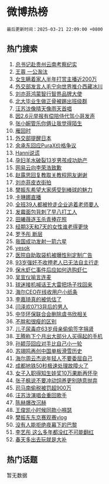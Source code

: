 # 微博热榜

`最后更新时间：2025-03-21 22:09:00 +0800`

## 热门搜索

1. [总书记赴贵州云南考察纪实](https://m.weibo.cn/search?containerid=100103type%3D1%26t%3D10%26q%3D%23%E6%80%BB%E4%B9%A6%E8%AE%B0%E8%B5%B4%E8%B4%B5%E5%B7%9E%E4%BA%91%E5%8D%97%E8%80%83%E5%AF%9F%E7%BA%AA%E5%AE%9E%23&stream_entry_id=51&isnewpage=1&extparam=seat%3D1%26cate%3D10103%26stream_entry_id%3D51%26filter_type%3Drealtimehot%26pos%3D0%26c_type%3D51%26q%3D%2523%25E6%2580%25BB%25E4%25B9%25A6%25E8%25AE%25B0%25E8%25B5%25B4%25E8%25B4%25B5%25E5%25B7%259E%25E4%25BA%2591%25E5%258D%2597%25E8%2580%2583%25E5%25AF%259F%25E7%25BA%25AA%25E5%25AE%259E%2523%26dgr%3D0%26display_time%3D1742566139%26pre_seqid%3D1742566138998025418294)
1. [王蓉 一公淘汰](https://m.weibo.cn/search?containerid=100103type%3D1%26t%3D10%26q%3D%E7%8E%8B%E8%93%89+%E4%B8%80%E5%85%AC%E6%B7%98%E6%B1%B0&stream_entry_id=31&isnewpage=1&extparam=seat%3D1%26cate%3D5001%26lcate%3D5001%26pos%3D0%26q%3D%25E7%258E%258B%25E8%2593%2589%2520%25E4%25B8%2580%25E5%2585%25AC%25E6%25B7%2598%25E6%25B1%25B0%26dgr%3D0%26band_rank%3D1%26filter_type%3Drealtimehot%26flag%3D0%26c_type%3D31%26stream_entry_id%3D31%26realpos%3D1%26display_time%3D1742566139%26pre_seqid%3D1742566138998025418294)
1. [女生瞒着家人半年打赏主播近200万](https://m.weibo.cn/search?containerid=100103type%3D1%26t%3D10%26q%3D%23%E5%A5%B3%E7%94%9F%E7%9E%92%E7%9D%80%E5%AE%B6%E4%BA%BA%E5%8D%8A%E5%B9%B4%E6%89%93%E8%B5%8F%E4%B8%BB%E6%92%AD%E8%BF%91200%E4%B8%87%23&stream_entry_id=31&isnewpage=1&extparam=seat%3D1%26cate%3D5001%26lcate%3D5001%26pos%3D1%26q%3D%2523%25E5%25A5%25B3%25E7%2594%259F%25E7%259E%2592%25E7%259D%2580%25E5%25AE%25B6%25E4%25BA%25BA%25E5%258D%258A%25E5%25B9%25B4%25E6%2589%2593%25E8%25B5%258F%25E4%25B8%25BB%25E6%2592%25AD%25E8%25BF%2591200%25E4%25B8%2587%2523%26dgr%3D0%26band_rank%3D2%26filter_type%3Drealtimehot%26flag%3D1%26c_type%3D31%26stream_entry_id%3D31%26realpos%3D2%26display_time%3D1742566139%26pre_seqid%3D1742566138998025418294)
1. [外交部发言人毛宁向世界推介西藏冰川](https://m.weibo.cn/search?containerid=100103type%3D1%26t%3D10%26q%3D%23%E5%A4%96%E4%BA%A4%E9%83%A8%E5%8F%91%E8%A8%80%E4%BA%BA%E6%AF%9B%E5%AE%81%E5%90%91%E4%B8%96%E7%95%8C%E6%8E%A8%E4%BB%8B%E8%A5%BF%E8%97%8F%E5%86%B0%E5%B7%9D%23&stream_entry_id=31&isnewpage=1&extparam=seat%3D1%26cate%3D5001%26lcate%3D5001%26pos%3D2%26q%3D%2523%25E5%25A4%2596%25E4%25BA%25A4%25E9%2583%25A8%25E5%258F%2591%25E8%25A8%2580%25E4%25BA%25BA%25E6%25AF%259B%25E5%25AE%2581%25E5%2590%2591%25E4%25B8%2596%25E7%2595%258C%25E6%258E%25A8%25E4%25BB%258B%25E8%25A5%25BF%25E8%2597%258F%25E5%2586%25B0%25E5%25B7%259D%2523%26dgr%3D0%26band_rank%3D3%26filter_type%3Drealtimehot%26flag%3D0%26c_type%3D31%26stream_entry_id%3D31%26realpos%3D3%26display_time%3D1742566139%26pre_seqid%3D1742566138998025418294)
1. [刘亦菲鸿蒙智行智界品牌大使](https://m.weibo.cn/search?containerid=100103type%3D1%26t%3D10%26q%3D%23%E5%88%98%E4%BA%A6%E8%8F%B2%E9%B8%BF%E8%92%99%E6%99%BA%E8%A1%8C%E6%99%BA%E7%95%8C%E5%93%81%E7%89%8C%E5%A4%A7%E4%BD%BF%23&stream_entry_id=31&isnewpage=1&extparam=seat%3D1%26cate%3D5001%26lcate%3D5001%26pos%3D3%26topic_ad%3D1%26q%3D%2523%25E5%2588%2598%25E4%25BA%25A6%25E8%258F%25B2%25E9%25B8%25BF%25E8%2592%2599%25E6%2599%25BA%25E8%25A1%258C%25E6%2599%25BA%25E7%2595%258C%25E5%2593%2581%25E7%2589%258C%25E5%25A4%25A7%25E4%25BD%25BF%2523%26dgr%3D0%26adid%3D280033%26band_rank%3D4%26filter_type%3Drealtimehot%26c_type%3D31%26is_ad_pos%3D1%26stream_entry_id%3D31%26display_time%3D1742566139%26pre_seqid%3D1742566138998025418294)
1. [北大毕业生做正骨被踢出班级群](https://m.weibo.cn/search?containerid=100103type%3D1%26t%3D10%26q%3D%23%E5%8C%97%E5%A4%A7%E6%AF%95%E4%B8%9A%E7%94%9F%E5%81%9A%E6%AD%A3%E9%AA%A8%E8%A2%AB%E8%B8%A2%E5%87%BA%E7%8F%AD%E7%BA%A7%E7%BE%A4%23&stream_entry_id=31&isnewpage=1&extparam=seat%3D1%26cate%3D5001%26lcate%3D5001%26pos%3D4%26q%3D%2523%25E5%258C%2597%25E5%25A4%25A7%25E6%25AF%2595%25E4%25B8%259A%25E7%2594%259F%25E5%2581%259A%25E6%25AD%25A3%25E9%25AA%25A8%25E8%25A2%25AB%25E8%25B8%25A2%25E5%2587%25BA%25E7%258F%25AD%25E7%25BA%25A7%25E7%25BE%25A4%2523%26dgr%3D0%26band_rank%3D4%26filter_type%3Drealtimehot%26flag%3D1%26c_type%3D31%26stream_entry_id%3D31%26realpos%3D4%26display_time%3D1742566139%26pre_seqid%3D1742566138998025418294)
1. [汪苏泷像晴天像雨天首唱](https://m.weibo.cn/search?containerid=100103type%3D1%26t%3D10%26q%3D%23%E6%B1%AA%E8%8B%8F%E6%B3%B7%E5%83%8F%E6%99%B4%E5%A4%A9%E5%83%8F%E9%9B%A8%E5%A4%A9%E9%A6%96%E5%94%B1%23&stream_entry_id=31&isnewpage=1&extparam=seat%3D1%26cate%3D5001%26lcate%3D5001%26pos%3D5%26q%3D%2523%25E6%25B1%25AA%25E8%258B%258F%25E6%25B3%25B7%25E5%2583%258F%25E6%2599%25B4%25E5%25A4%25A9%25E5%2583%258F%25E9%259B%25A8%25E5%25A4%25A9%25E9%25A6%2596%25E5%2594%25B1%2523%26dgr%3D0%26band_rank%3D5%26filter_type%3Drealtimehot%26flag%3D1%26c_type%3D31%26stream_entry_id%3D31%26realpos%3D5%26display_time%3D1742566139%26pre_seqid%3D1742566138998025418294)
1. [因2.6元举报有偿陪侍代驾小哥发声](https://m.weibo.cn/search?containerid=100103type%3D1%26t%3D10%26q%3D%23%E5%9B%A02.6%E5%85%83%E4%B8%BE%E6%8A%A5%E6%9C%89%E5%81%BF%E9%99%AA%E4%BE%8D%E4%BB%A3%E9%A9%BE%E5%B0%8F%E5%93%A5%E5%8F%91%E5%A3%B0%23&stream_entry_id=31&isnewpage=1&extparam=seat%3D1%26cate%3D5001%26lcate%3D5001%26pos%3D6%26q%3D%2523%25E5%259B%25A02.6%25E5%2585%2583%25E4%25B8%25BE%25E6%258A%25A5%25E6%259C%2589%25E5%2581%25BF%25E9%2599%25AA%25E4%25BE%258D%25E4%25BB%25A3%25E9%25A9%25BE%25E5%25B0%258F%25E5%2593%25A5%25E5%258F%2591%25E5%25A3%25B0%2523%26dgr%3D0%26band_rank%3D6%26filter_type%3Drealtimehot%26flag%3D0%26c_type%3D31%26stream_entry_id%3D31%26realpos%3D6%26display_time%3D1742566139%26pre_seqid%3D1742566138998025418294)
1. [张小婉管乐你俩让我觉得陌生](https://m.weibo.cn/search?containerid=100103type%3D1%26t%3D10%26q%3D%E5%BC%A0%E5%B0%8F%E5%A9%89%E7%AE%A1%E4%B9%90%E4%BD%A0%E4%BF%A9%E8%AE%A9%E6%88%91%E8%A7%89%E5%BE%97%E9%99%8C%E7%94%9F&stream_entry_id=31&isnewpage=1&extparam=seat%3D1%26cate%3D5001%26lcate%3D5001%26pos%3D7%26q%3D%25E5%25BC%25A0%25E5%25B0%258F%25E5%25A9%2589%25E7%25AE%25A1%25E4%25B9%2590%25E4%25BD%25A0%25E4%25BF%25A9%25E8%25AE%25A9%25E6%2588%2591%25E8%25A7%2589%25E5%25BE%2597%25E9%2599%258C%25E7%2594%259F%26dgr%3D0%26band_rank%3D7%26filter_type%3Drealtimehot%26flag%3D0%26c_type%3D31%26stream_entry_id%3D31%26realpos%3D7%26display_time%3D1742566139%26pre_seqid%3D1742566138998025418294)
1. [雁回时](https://m.weibo.cn/search?containerid=100103type%3D1%26t%3D10%26q%3D%E9%9B%81%E5%9B%9E%E6%97%B6&stream_entry_id=31&isnewpage=1&extparam=seat%3D1%26cate%3D5001%26lcate%3D5001%26pos%3D8%26q%3D%25E9%259B%2581%25E5%259B%259E%25E6%2597%25B6%26dgr%3D0%26band_rank%3D8%26filter_type%3Drealtimehot%26flag%3D0%26c_type%3D31%26stream_entry_id%3D31%26realpos%3D8%26display_time%3D1742566139%26pre_seqid%3D1742566138998025418294)
1. [外交部提醒日本](https://m.weibo.cn/search?containerid=100103type%3D1%26t%3D10%26q%3D%23%E5%A4%96%E4%BA%A4%E9%83%A8%E6%8F%90%E9%86%92%E6%97%A5%E6%9C%AC%23&stream_entry_id=31&isnewpage=1&extparam=seat%3D1%26cate%3D5001%26lcate%3D5001%26pos%3D9%26q%3D%2523%25E5%25A4%2596%25E4%25BA%25A4%25E9%2583%25A8%25E6%258F%2590%25E9%2586%2592%25E6%2597%25A5%25E6%259C%25AC%2523%26dgr%3D0%26band_rank%3D9%26filter_type%3Drealtimehot%26flag%3D0%26c_type%3D31%26stream_entry_id%3D31%26realpos%3D9%26display_time%3D1742566139%26pre_seqid%3D1742566138998025418294)
1. [余承东回应PuraX价格争议](https://m.weibo.cn/search?containerid=100103type%3D1%26t%3D10%26q%3D%23%E4%BD%99%E6%89%BF%E4%B8%9C%E5%9B%9E%E5%BA%94PuraX%E4%BB%B7%E6%A0%BC%E4%BA%89%E8%AE%AE%23&stream_entry_id=31&isnewpage=1&extparam=seat%3D1%26cate%3D5001%26lcate%3D5001%26pos%3D10%26q%3D%2523%25E4%25BD%2599%25E6%2589%25BF%25E4%25B8%259C%25E5%259B%259E%25E5%25BA%2594PuraX%25E4%25BB%25B7%25E6%25A0%25BC%25E4%25BA%2589%25E8%25AE%25AE%2523%26dgr%3D0%26band_rank%3D10%26filter_type%3Drealtimehot%26flag%3D0%26c_type%3D31%26stream_entry_id%3D31%26realpos%3D10%26display_time%3D1742566139%26pre_seqid%3D1742566138998025418294)
1. [Hanni说谎](https://m.weibo.cn/search?containerid=100103type%3D1%26t%3D10%26q%3D%23Hanni%E8%AF%B4%E8%B0%8E%23&stream_entry_id=31&isnewpage=1&extparam=seat%3D1%26cate%3D5001%26lcate%3D5001%26pos%3D11%26q%3D%2523Hanni%25E8%25AF%25B4%25E8%25B0%258E%2523%26dgr%3D0%26band_rank%3D11%26filter_type%3Drealtimehot%26flag%3D0%26c_type%3D31%26stream_entry_id%3D31%26realpos%3D11%26display_time%3D1742566139%26pre_seqid%3D1742566138998025418294)
1. [孕妇羊水破裂13岁男孩成功助产](https://m.weibo.cn/search?containerid=100103type%3D1%26t%3D10%26q%3D%23%E5%AD%95%E5%A6%87%E7%BE%8A%E6%B0%B4%E7%A0%B4%E8%A3%8213%E5%B2%81%E7%94%B7%E5%AD%A9%E6%88%90%E5%8A%9F%E5%8A%A9%E4%BA%A7%23&stream_entry_id=31&isnewpage=1&extparam=seat%3D1%26cate%3D5001%26lcate%3D5001%26pos%3D12%26q%3D%2523%25E5%25AD%2595%25E5%25A6%2587%25E7%25BE%258A%25E6%25B0%25B4%25E7%25A0%25B4%25E8%25A3%258213%25E5%25B2%2581%25E7%2594%25B7%25E5%25AD%25A9%25E6%2588%2590%25E5%258A%259F%25E5%258A%25A9%25E4%25BA%25A7%2523%26dgr%3D0%26band_rank%3D12%26filter_type%3Drealtimehot%26flag%3D0%26c_type%3D31%26stream_entry_id%3D31%26realpos%3D12%26display_time%3D1742566139%26pre_seqid%3D1742566138998025418294)
1. [网易云向李荣浩致歉](https://m.weibo.cn/search?containerid=100103type%3D1%26t%3D10%26q%3D%23%E7%BD%91%E6%98%93%E4%BA%91%E5%90%91%E6%9D%8E%E8%8D%A3%E6%B5%A9%E8%87%B4%E6%AD%89%23&stream_entry_id=31&isnewpage=1&extparam=seat%3D1%26cate%3D5001%26lcate%3D5001%26pos%3D13%26q%3D%2523%25E7%25BD%2591%25E6%2598%2593%25E4%25BA%2591%25E5%2590%2591%25E6%259D%258E%25E8%258D%25A3%25E6%25B5%25A9%25E8%2587%25B4%25E6%25AD%2589%2523%26dgr%3D0%26band_rank%3D13%26filter_type%3Drealtimehot%26flag%3D0%26c_type%3D31%26stream_entry_id%3D31%26realpos%3D13%26display_time%3D1742566139%26pre_seqid%3D1742566138998025418294)
1. [赵露思回复教取关教程网友谢谢](https://m.weibo.cn/search?containerid=100103type%3D1%26t%3D10%26q%3D%23%E8%B5%B5%E9%9C%B2%E6%80%9D%E5%9B%9E%E5%A4%8D%E6%95%99%E5%8F%96%E5%85%B3%E6%95%99%E7%A8%8B%E7%BD%91%E5%8F%8B%E8%B0%A2%E8%B0%A2%23&stream_entry_id=31&isnewpage=1&extparam=seat%3D1%26cate%3D5001%26lcate%3D5001%26pos%3D14%26q%3D%2523%25E8%25B5%25B5%25E9%259C%25B2%25E6%2580%259D%25E5%259B%259E%25E5%25A4%258D%25E6%2595%2599%25E5%258F%2596%25E5%2585%25B3%25E6%2595%2599%25E7%25A8%258B%25E7%25BD%2591%25E5%258F%258B%25E8%25B0%25A2%25E8%25B0%25A2%2523%26dgr%3D0%26band_rank%3D14%26filter_type%3Drealtimehot%26flag%3D0%26c_type%3D31%26stream_entry_id%3D31%26realpos%3D14%26display_time%3D1742566139%26pre_seqid%3D1742566138998025418294)
1. [刘亦菲皮衣街拍](https://m.weibo.cn/search?containerid=100103type%3D1%26t%3D10%26q%3D%23%E5%88%98%E4%BA%A6%E8%8F%B2%E7%9A%AE%E8%A1%A3%E8%A1%97%E6%8B%8D%23&stream_entry_id=31&isnewpage=1&extparam=seat%3D1%26cate%3D5001%26lcate%3D5001%26pos%3D15%26q%3D%2523%25E5%2588%2598%25E4%25BA%25A6%25E8%258F%25B2%25E7%259A%25AE%25E8%25A1%25A3%25E8%25A1%2597%25E6%258B%258D%2523%26dgr%3D0%26band_rank%3D15%26filter_type%3Drealtimehot%26flag%3D1%26c_type%3D31%26stream_entry_id%3D31%26realpos%3D15%26display_time%3D1742566139%26pre_seqid%3D1742566138998025418294)
1. [樊振东希望大家感受到棒球的魅力](https://m.weibo.cn/search?containerid=100103type%3D1%26t%3D10%26q%3D%23%E6%A8%8A%E6%8C%AF%E4%B8%9C%E5%B8%8C%E6%9C%9B%E5%A4%A7%E5%AE%B6%E6%84%9F%E5%8F%97%E5%88%B0%E6%A3%92%E7%90%83%E7%9A%84%E9%AD%85%E5%8A%9B%23&stream_entry_id=31&isnewpage=1&extparam=seat%3D1%26cate%3D5001%26lcate%3D5001%26pos%3D16%26q%3D%2523%25E6%25A8%258A%25E6%258C%25AF%25E4%25B8%259C%25E5%25B8%258C%25E6%259C%259B%25E5%25A4%25A7%25E5%25AE%25B6%25E6%2584%259F%25E5%258F%2597%25E5%2588%25B0%25E6%25A3%2592%25E7%2590%2583%25E7%259A%2584%25E9%25AD%2585%25E5%258A%259B%2523%26dgr%3D0%26band_rank%3D16%26filter_type%3Drealtimehot%26flag%3D1%26c_type%3D31%26stream_entry_id%3D31%26realpos%3D16%26display_time%3D1742566139%26pre_seqid%3D1742566138998025418294)
1. [卡琳娜直播](https://m.weibo.cn/search?containerid=100103type%3D1%26t%3D10%26q%3D%E5%8D%A1%E7%90%B3%E5%A8%9C%E7%9B%B4%E6%92%AD&stream_entry_id=31&isnewpage=1&extparam=seat%3D1%26cate%3D5001%26lcate%3D5001%26pos%3D17%26q%3D%25E5%258D%25A1%25E7%2590%25B3%25E5%25A8%259C%25E7%259B%25B4%25E6%2592%25AD%26dgr%3D0%26band_rank%3D17%26filter_type%3Drealtimehot%26flag%3D1%26c_type%3D31%26stream_entry_id%3D31%26realpos%3D17%26display_time%3D1742566139%26pre_seqid%3D1742566138998025418294)
1. [全班39人都被抢走企业追着老师要人](https://m.weibo.cn/search?containerid=100103type%3D1%26t%3D10%26q%3D%23%E5%85%A8%E7%8F%AD39%E4%BA%BA%E9%83%BD%E8%A2%AB%E6%8A%A2%E8%B5%B0%E4%BC%81%E4%B8%9A%E8%BF%BD%E7%9D%80%E8%80%81%E5%B8%88%E8%A6%81%E4%BA%BA%23&stream_entry_id=31&isnewpage=1&extparam=seat%3D1%26cate%3D5001%26lcate%3D5001%26pos%3D18%26q%3D%2523%25E5%2585%25A8%25E7%258F%25AD39%25E4%25BA%25BA%25E9%2583%25BD%25E8%25A2%25AB%25E6%258A%25A2%25E8%25B5%25B0%25E4%25BC%2581%25E4%25B8%259A%25E8%25BF%25BD%25E7%259D%2580%25E8%2580%2581%25E5%25B8%2588%25E8%25A6%2581%25E4%25BA%25BA%2523%26dgr%3D0%26band_rank%3D18%26filter_type%3Drealtimehot%26flag%3D0%26c_type%3D31%26stream_entry_id%3D31%26realpos%3D18%26display_time%3D1742566139%26pre_seqid%3D1742566138998025418294)
1. [发霉面包背刺了早八打工人](https://m.weibo.cn/search?containerid=100103type%3D1%26t%3D10%26q%3D%23%E5%8F%91%E9%9C%89%E9%9D%A2%E5%8C%85%E8%83%8C%E5%88%BA%E4%BA%86%E6%97%A9%E5%85%AB%E6%89%93%E5%B7%A5%E4%BA%BA%23&stream_entry_id=31&isnewpage=1&extparam=seat%3D1%26cate%3D5001%26lcate%3D5001%26pos%3D19%26q%3D%2523%25E5%258F%2591%25E9%259C%2589%25E9%259D%25A2%25E5%258C%2585%25E8%2583%258C%25E5%2588%25BA%25E4%25BA%2586%25E6%2597%25A9%25E5%2585%25AB%25E6%2589%2593%25E5%25B7%25A5%25E4%25BA%25BA%2523%26dgr%3D0%26band_rank%3D19%26filter_type%3Drealtimehot%26flag%3D1%26c_type%3D31%26stream_entry_id%3D31%26realpos%3D19%26display_time%3D1742566139%26pre_seqid%3D1742566138998025418294)
1. [田曦薇逐玉杀青捧花照](https://m.weibo.cn/search?containerid=100103type%3D1%26t%3D10%26q%3D%23%E7%94%B0%E6%9B%A6%E8%96%87%E9%80%90%E7%8E%89%E6%9D%80%E9%9D%92%E6%8D%A7%E8%8A%B1%E7%85%A7%23&stream_entry_id=31&isnewpage=1&extparam=seat%3D1%26cate%3D5001%26lcate%3D5001%26pos%3D20%26q%3D%2523%25E7%2594%25B0%25E6%259B%25A6%25E8%2596%2587%25E9%2580%2590%25E7%258E%2589%25E6%259D%2580%25E9%259D%2592%25E6%258D%25A7%25E8%258A%25B1%25E7%2585%25A7%2523%26dgr%3D0%26band_rank%3D20%26filter_type%3Drealtimehot%26flag%3D0%26c_type%3D31%26stream_entry_id%3D31%26realpos%3D20%26display_time%3D1742566139%26pre_seqid%3D1742566138998025418294)
1. [经期3天和7天的女性谁老得更快](https://m.weibo.cn/search?containerid=100103type%3D1%26t%3D10%26q%3D%E7%BB%8F%E6%9C%9F3%E5%A4%A9%E5%92%8C7%E5%A4%A9%E7%9A%84%E5%A5%B3%E6%80%A7%E8%B0%81%E8%80%81%E5%BE%97%E6%9B%B4%E5%BF%AB&stream_entry_id=31&isnewpage=1&extparam=seat%3D1%26cate%3D5001%26lcate%3D5001%26pos%3D21%26q%3D%25E7%25BB%258F%25E6%259C%259F3%25E5%25A4%25A9%25E5%2592%258C7%25E5%25A4%25A9%25E7%259A%2584%25E5%25A5%25B3%25E6%2580%25A7%25E8%25B0%2581%25E8%2580%2581%25E5%25BE%2597%25E6%259B%25B4%25E5%25BF%25AB%26dgr%3D0%26band_rank%3D21%26filter_type%3Drealtimehot%26flag%3D0%26c_type%3D31%26stream_entry_id%3D31%26realpos%3D21%26display_time%3D1742566139%26pre_seqid%3D1742566138998025418294)
1. [罗予彤 断层](https://m.weibo.cn/search?containerid=100103type%3D1%26t%3D10%26q%3D%E7%BD%97%E4%BA%88%E5%BD%A4+%E6%96%AD%E5%B1%82&stream_entry_id=31&isnewpage=1&extparam=seat%3D1%26cate%3D5001%26lcate%3D5001%26pos%3D22%26q%3D%25E7%25BD%2597%25E4%25BA%2588%25E5%25BD%25A4%2520%25E6%2596%25AD%25E5%25B1%2582%26dgr%3D0%26band_rank%3D22%26filter_type%3Drealtimehot%26flag%3D2%26c_type%3D31%26stream_entry_id%3D31%26realpos%3D22%26display_time%3D1742566139%26pre_seqid%3D1742566138998025418294)
1. [我国成功发射一箭六星](https://m.weibo.cn/search?containerid=100103type%3D1%26t%3D10%26q%3D%23%E6%88%91%E5%9B%BD%E6%88%90%E5%8A%9F%E5%8F%91%E5%B0%84%E4%B8%80%E7%AE%AD%E5%85%AD%E6%98%9F%23&stream_entry_id=31&isnewpage=1&extparam=seat%3D1%26cate%3D5001%26lcate%3D5001%26pos%3D23%26q%3D%2523%25E6%2588%2591%25E5%259B%25BD%25E6%2588%2590%25E5%258A%259F%25E5%258F%2591%25E5%25B0%2584%25E4%25B8%2580%25E7%25AE%25AD%25E5%2585%25AD%25E6%2598%259F%2523%26dgr%3D0%26band_rank%3D23%26filter_type%3Drealtimehot%26flag%3D0%26c_type%3D31%26stream_entry_id%3D31%26realpos%3D23%26display_time%3D1742566139%26pre_seqid%3D1742566138998025418294)
1. [yesok](https://m.weibo.cn/search?containerid=100103type%3D1%26t%3D10%26q%3Dyesok&stream_entry_id=31&isnewpage=1&extparam=seat%3D1%26cate%3D5001%26lcate%3D5001%26pos%3D24%26q%3Dyesok%26dgr%3D0%26band_rank%3D24%26filter_type%3Drealtimehot%26flag%3D0%26c_type%3D31%26stream_entry_id%3D31%26realpos%3D24%26display_time%3D1742566139%26pre_seqid%3D1742566138998025418294)
1. [医院自助取袋机被曝性别定制广告](https://m.weibo.cn/search?containerid=100103type%3D1%26t%3D10%26q%3D%23%E5%8C%BB%E9%99%A2%E8%87%AA%E5%8A%A9%E5%8F%96%E8%A2%8B%E6%9C%BA%E8%A2%AB%E6%9B%9D%E6%80%A7%E5%88%AB%E5%AE%9A%E5%88%B6%E5%B9%BF%E5%91%8A%23&stream_entry_id=31&isnewpage=1&extparam=seat%3D1%26cate%3D5001%26lcate%3D5001%26pos%3D25%26q%3D%2523%25E5%258C%25BB%25E9%2599%25A2%25E8%2587%25AA%25E5%258A%25A9%25E5%258F%2596%25E8%25A2%258B%25E6%259C%25BA%25E8%25A2%25AB%25E6%259B%259D%25E6%2580%25A7%25E5%2588%25AB%25E5%25AE%259A%25E5%2588%25B6%25E5%25B9%25BF%25E5%2591%258A%2523%26dgr%3D0%26band_rank%3D25%26filter_type%3Drealtimehot%26flag%3D1%26c_type%3D31%26stream_entry_id%3D31%26realpos%3D25%26display_time%3D1742566139%26pre_seqid%3D1742566138998025418294)
1. [93岁强奸不收押老人已无法自主行走](https://m.weibo.cn/search?containerid=100103type%3D1%26t%3D10%26q%3D%2393%E5%B2%81%E5%BC%BA%E5%A5%B8%E4%B8%8D%E6%94%B6%E6%8A%BC%E8%80%81%E4%BA%BA%E5%B7%B2%E6%97%A0%E6%B3%95%E8%87%AA%E4%B8%BB%E8%A1%8C%E8%B5%B0%23&stream_entry_id=31&isnewpage=1&extparam=seat%3D1%26cate%3D5001%26lcate%3D5001%26pos%3D26%26q%3D%252393%25E5%25B2%2581%25E5%25BC%25BA%25E5%25A5%25B8%25E4%25B8%258D%25E6%2594%25B6%25E6%258A%25BC%25E8%2580%2581%25E4%25BA%25BA%25E5%25B7%25B2%25E6%2597%25A0%25E6%25B3%2595%25E8%2587%25AA%25E4%25B8%25BB%25E8%25A1%258C%25E8%25B5%25B0%2523%26dgr%3D0%26band_rank%3D26%26filter_type%3Drealtimehot%26flag%3D0%26c_type%3D31%26stream_entry_id%3D31%26realpos%3D26%26display_time%3D1742566139%26pre_seqid%3D1742566138998025418294)
1. [保水虾仁事件后应如何选购虾仁](https://m.weibo.cn/search?containerid=100103type%3D1%26t%3D10%26q%3D%E4%BF%9D%E6%B0%B4%E8%99%BE%E4%BB%81%E4%BA%8B%E4%BB%B6%E5%90%8E%E5%BA%94%E5%A6%82%E4%BD%95%E9%80%89%E8%B4%AD%E8%99%BE%E4%BB%81&stream_entry_id=31&isnewpage=1&extparam=seat%3D1%26cate%3D5001%26lcate%3D5001%26pos%3D27%26q%3D%25E4%25BF%259D%25E6%25B0%25B4%25E8%2599%25BE%25E4%25BB%2581%25E4%25BA%258B%25E4%25BB%25B6%25E5%2590%258E%25E5%25BA%2594%25E5%25A6%2582%25E4%25BD%2595%25E9%2580%2589%25E8%25B4%25AD%25E8%2599%25BE%25E4%25BB%2581%26dgr%3D0%26band_rank%3D27%26filter_type%3Drealtimehot%26flag%3D1%26c_type%3D31%26stream_entry_id%3D31%26realpos%3D27%26display_time%3D1742566139%26pre_seqid%3D1742566138998025418294)
1. [吴宣仪喻言连麦](https://m.weibo.cn/search?containerid=100103type%3D1%26t%3D10%26q%3D%23%E5%90%B4%E5%AE%A3%E4%BB%AA%E5%96%BB%E8%A8%80%E8%BF%9E%E9%BA%A6%23&stream_entry_id=31&isnewpage=1&extparam=seat%3D1%26cate%3D5001%26lcate%3D5001%26pos%3D28%26q%3D%2523%25E5%2590%25B4%25E5%25AE%25A3%25E4%25BB%25AA%25E5%2596%25BB%25E8%25A8%2580%25E8%25BF%259E%25E9%25BA%25A6%2523%26dgr%3D0%26band_rank%3D28%26filter_type%3Drealtimehot%26flag%3D0%26c_type%3D31%26stream_entry_id%3D31%26realpos%3D28%26display_time%3D1742566139%26pre_seqid%3D1742566138998025418294)
1. [球迷接机喊话王大雷把场子找回来](https://m.weibo.cn/search?containerid=100103type%3D1%26t%3D10%26q%3D%23%E7%90%83%E8%BF%B7%E6%8E%A5%E6%9C%BA%E5%96%8A%E8%AF%9D%E7%8E%8B%E5%A4%A7%E9%9B%B7%E6%8A%8A%E5%9C%BA%E5%AD%90%E6%89%BE%E5%9B%9E%E6%9D%A5%23&stream_entry_id=31&isnewpage=1&extparam=seat%3D1%26cate%3D5001%26lcate%3D5001%26pos%3D29%26q%3D%2523%25E7%2590%2583%25E8%25BF%25B7%25E6%258E%25A5%25E6%259C%25BA%25E5%2596%258A%25E8%25AF%259D%25E7%258E%258B%25E5%25A4%25A7%25E9%259B%25B7%25E6%258A%258A%25E5%259C%25BA%25E5%25AD%2590%25E6%2589%25BE%25E5%259B%259E%25E6%259D%25A5%2523%26dgr%3D0%26band_rank%3D29%26filter_type%3Drealtimehot%26flag%3D1%26c_type%3D31%26stream_entry_id%3D31%26realpos%3D29%26display_time%3D1742566139%26pre_seqid%3D1742566138998025418294)
1. [海尔CEO在线收用户小纸条](https://m.weibo.cn/search?containerid=100103type%3D1%26t%3D10%26q%3D%E6%B5%B7%E5%B0%94CEO%E5%9C%A8%E7%BA%BF%E6%94%B6%E7%94%A8%E6%88%B7%E5%B0%8F%E7%BA%B8%E6%9D%A1&stream_entry_id=31&isnewpage=1&extparam=seat%3D1%26cate%3D5001%26lcate%3D5001%26pos%3D30%26q%3D%25E6%25B5%25B7%25E5%25B0%2594CEO%25E5%259C%25A8%25E7%25BA%25BF%25E6%2594%25B6%25E7%2594%25A8%25E6%2588%25B7%25E5%25B0%258F%25E7%25BA%25B8%25E6%259D%25A1%26dgr%3D0%26adid%3D280177%26band_rank%3D30%26filter_type%3Drealtimehot%26flag%3D1%26c_type%3D31%26realpos%3D30%26stream_entry_id%3D31%26display_time%3D1742566139%26pre_seqid%3D1742566138998025418294)
1. [李嘉琦真的被低估了](https://m.weibo.cn/search?containerid=100103type%3D1%26t%3D10%26q%3D%E6%9D%8E%E5%98%89%E7%90%A6%E7%9C%9F%E7%9A%84%E8%A2%AB%E4%BD%8E%E4%BC%B0%E4%BA%86&stream_entry_id=31&isnewpage=1&extparam=seat%3D1%26cate%3D5001%26lcate%3D5001%26pos%3D31%26q%3D%25E6%259D%258E%25E5%2598%2589%25E7%2590%25A6%25E7%259C%259F%25E7%259A%2584%25E8%25A2%25AB%25E4%25BD%258E%25E4%25BC%25B0%25E4%25BA%2586%26dgr%3D0%26band_rank%3D31%26filter_type%3Drealtimehot%26flag%3D0%26c_type%3D31%26stream_entry_id%3D31%26realpos%3D31%26display_time%3D1742566139%26pre_seqid%3D1742566138998025418294)
1. [闫泽欢0713背后的男人](https://m.weibo.cn/search?containerid=100103type%3D1%26t%3D10%26q%3D%E9%97%AB%E6%B3%BD%E6%AC%A20713%E8%83%8C%E5%90%8E%E7%9A%84%E7%94%B7%E4%BA%BA&stream_entry_id=31&isnewpage=1&extparam=seat%3D1%26cate%3D5001%26lcate%3D5001%26pos%3D32%26q%3D%25E9%2597%25AB%25E6%25B3%25BD%25E6%25AC%25A20713%25E8%2583%258C%25E5%2590%258E%25E7%259A%2584%25E7%2594%25B7%25E4%25BA%25BA%26dgr%3D0%26band_rank%3D32%26filter_type%3Drealtimehot%26flag%3D1%26c_type%3D31%26stream_entry_id%3D31%26realpos%3D32%26display_time%3D1742566139%26pre_seqid%3D1742566138998025418294)
1. [中华环保联合会删除虞书欣相关](https://m.weibo.cn/search?containerid=100103type%3D1%26t%3D10%26q%3D%23%E4%B8%AD%E5%8D%8E%E7%8E%AF%E4%BF%9D%E8%81%94%E5%90%88%E4%BC%9A%E5%88%A0%E9%99%A4%E8%99%9E%E4%B9%A6%E6%AC%A3%E7%9B%B8%E5%85%B3%23&stream_entry_id=31&isnewpage=1&extparam=seat%3D1%26cate%3D5001%26lcate%3D5001%26pos%3D33%26q%3D%2523%25E4%25B8%25AD%25E5%258D%258E%25E7%258E%25AF%25E4%25BF%259D%25E8%2581%2594%25E5%2590%2588%25E4%25BC%259A%25E5%2588%25A0%25E9%2599%25A4%25E8%2599%259E%25E4%25B9%25A6%25E6%25AC%25A3%25E7%259B%25B8%25E5%2585%25B3%2523%26dgr%3D0%26band_rank%3D33%26filter_type%3Drealtimehot%26flag%3D0%26c_type%3D31%26stream_entry_id%3D31%26realpos%3D33%26display_time%3D1742566139%26pre_seqid%3D1742566138998025418294)
1. [不胖和很瘦的区别](https://m.weibo.cn/search?containerid=100103type%3D1%26t%3D10%26q%3D%E4%B8%8D%E8%83%96%E5%92%8C%E5%BE%88%E7%98%A6%E7%9A%84%E5%8C%BA%E5%88%AB&stream_entry_id=31&isnewpage=1&extparam=seat%3D1%26cate%3D5001%26lcate%3D5001%26pos%3D34%26q%3D%25E4%25B8%258D%25E8%2583%2596%25E5%2592%258C%25E5%25BE%2588%25E7%2598%25A6%25E7%259A%2584%25E5%258C%25BA%25E5%2588%25AB%26dgr%3D0%26band_rank%3D34%26filter_type%3Drealtimehot%26flag%3D0%26c_type%3D31%26stream_entry_id%3D31%26realpos%3D34%26display_time%3D1742566139%26pre_seqid%3D1742566138998025418294)
1. [儿子尿毒症63岁母亲偷偷签字捐肾](https://m.weibo.cn/search?containerid=100103type%3D1%26t%3D10%26q%3D%23%E5%84%BF%E5%AD%90%E5%B0%BF%E6%AF%92%E7%97%8763%E5%B2%81%E6%AF%8D%E4%BA%B2%E5%81%B7%E5%81%B7%E7%AD%BE%E5%AD%97%E6%8D%90%E8%82%BE%23&stream_entry_id=31&isnewpage=1&extparam=seat%3D1%26cate%3D5001%26lcate%3D5001%26pos%3D35%26q%3D%2523%25E5%2584%25BF%25E5%25AD%2590%25E5%25B0%25BF%25E6%25AF%2592%25E7%2597%258763%25E5%25B2%2581%25E6%25AF%258D%25E4%25BA%25B2%25E5%2581%25B7%25E5%2581%25B7%25E7%25AD%25BE%25E5%25AD%2597%25E6%258D%2590%25E8%2582%25BE%2523%26dgr%3D0%26band_rank%3D35%26filter_type%3Drealtimehot%26flag%3D0%26c_type%3D31%26stream_entry_id%3D31%26realpos%3D35%26display_time%3D1742566139%26pre_seqid%3D1742566138998025418294)
1. [王腾称下个月出大部分人买得起的手机](https://m.weibo.cn/search?containerid=100103type%3D1%26t%3D10%26q%3D%23%E7%8E%8B%E8%85%BE%E7%A7%B0%E4%B8%8B%E4%B8%AA%E6%9C%88%E5%87%BA%E5%A4%A7%E9%83%A8%E5%88%86%E4%BA%BA%E4%B9%B0%E5%BE%97%E8%B5%B7%E7%9A%84%E6%89%8B%E6%9C%BA%23&stream_entry_id=31&isnewpage=1&extparam=seat%3D1%26cate%3D5001%26lcate%3D5001%26pos%3D36%26q%3D%2523%25E7%258E%258B%25E8%2585%25BE%25E7%25A7%25B0%25E4%25B8%258B%25E4%25B8%25AA%25E6%259C%2588%25E5%2587%25BA%25E5%25A4%25A7%25E9%2583%25A8%25E5%2588%2586%25E4%25BA%25BA%25E4%25B9%25B0%25E5%25BE%2597%25E8%25B5%25B7%25E7%259A%2584%25E6%2589%258B%25E6%259C%25BA%2523%26dgr%3D0%26band_rank%3D36%26filter_type%3Drealtimehot%26flag%3D1%26c_type%3D31%26stream_entry_id%3D31%26realpos%3D36%26display_time%3D1742566139%26pre_seqid%3D1742566138998025418294)
1. [孙颖莎回应对手比自己小一轮](https://m.weibo.cn/search?containerid=100103type%3D1%26t%3D10%26q%3D%23%E5%AD%99%E9%A2%96%E8%8E%8E%E5%9B%9E%E5%BA%94%E5%AF%B9%E6%89%8B%E6%AF%94%E8%87%AA%E5%B7%B1%E5%B0%8F%E4%B8%80%E8%BD%AE%23&stream_entry_id=31&isnewpage=1&extparam=seat%3D1%26cate%3D5001%26lcate%3D5001%26pos%3D37%26q%3D%2523%25E5%25AD%2599%25E9%25A2%2596%25E8%258E%258E%25E5%259B%259E%25E5%25BA%2594%25E5%25AF%25B9%25E6%2589%258B%25E6%25AF%2594%25E8%2587%25AA%25E5%25B7%25B1%25E5%25B0%258F%25E4%25B8%2580%25E8%25BD%25AE%2523%26dgr%3D0%26band_rank%3D37%26filter_type%3Drealtimehot%26flag%3D1%26c_type%3D31%26stream_entry_id%3D31%26realpos%3D37%26display_time%3D1742566139%26pre_seqid%3D1742566138998025418294)
1. [苏翊鸣再创中国单板滑雪历史](https://m.weibo.cn/search?containerid=100103type%3D1%26t%3D10%26q%3D%23%E8%8B%8F%E7%BF%8A%E9%B8%A3%E5%86%8D%E5%88%9B%E4%B8%AD%E5%9B%BD%E5%8D%95%E6%9D%BF%E6%BB%91%E9%9B%AA%E5%8E%86%E5%8F%B2%23&stream_entry_id=31&isnewpage=1&extparam=seat%3D1%26cate%3D5001%26lcate%3D5001%26pos%3D38%26q%3D%2523%25E8%258B%258F%25E7%25BF%258A%25E9%25B8%25A3%25E5%2586%258D%25E5%2588%259B%25E4%25B8%25AD%25E5%259B%25BD%25E5%258D%2595%25E6%259D%25BF%25E6%25BB%2591%25E9%259B%25AA%25E5%258E%2586%25E5%258F%25B2%2523%26dgr%3D0%26band_rank%3D38%26filter_type%3Drealtimehot%26flag%3D1%26c_type%3D31%26stream_entry_id%3D31%26realpos%3D38%26display_time%3D1742566139%26pre_seqid%3D1742566138998025418294)
1. [海尔周云杰说年轻人不要委屈自己](https://m.weibo.cn/search?containerid=100103type%3D1%26t%3D10%26q%3D%E6%B5%B7%E5%B0%94%E5%91%A8%E4%BA%91%E6%9D%B0%E8%AF%B4%E5%B9%B4%E8%BD%BB%E4%BA%BA%E4%B8%8D%E8%A6%81%E5%A7%94%E5%B1%88%E8%87%AA%E5%B7%B1&stream_entry_id=31&isnewpage=1&extparam=seat%3D1%26cate%3D5001%26lcate%3D5001%26pos%3D39%26q%3D%25E6%25B5%25B7%25E5%25B0%2594%25E5%2591%25A8%25E4%25BA%2591%25E6%259D%25B0%25E8%25AF%25B4%25E5%25B9%25B4%25E8%25BD%25BB%25E4%25BA%25BA%25E4%25B8%258D%25E8%25A6%2581%25E5%25A7%2594%25E5%25B1%2588%25E8%2587%25AA%25E5%25B7%25B1%26dgr%3D0%26adid%3D280176%26band_rank%3D39%26filter_type%3Drealtimehot%26flag%3D1%26c_type%3D31%26realpos%3D39%26stream_entry_id%3D31%26display_time%3D1742566139%26pre_seqid%3D1742566138998025418294)
1. [成都地铁50秒极速处理故障火了](https://m.weibo.cn/search?containerid=100103type%3D1%26t%3D10%26q%3D%23%E6%88%90%E9%83%BD%E5%9C%B0%E9%93%8150%E7%A7%92%E6%9E%81%E9%80%9F%E5%A4%84%E7%90%86%E6%95%85%E9%9A%9C%E7%81%AB%E4%BA%86%23&stream_entry_id=31&isnewpage=1&extparam=seat%3D1%26cate%3D5001%26lcate%3D5001%26pos%3D40%26q%3D%2523%25E6%2588%2590%25E9%2583%25BD%25E5%259C%25B0%25E9%2593%258150%25E7%25A7%2592%25E6%259E%2581%25E9%2580%259F%25E5%25A4%2584%25E7%2590%2586%25E6%2595%2585%25E9%259A%259C%25E7%2581%25AB%25E4%25BA%2586%2523%26dgr%3D0%26band_rank%3D40%26filter_type%3Drealtimehot%26flag%3D1%26c_type%3D31%26stream_entry_id%3D31%26realpos%3D40%26display_time%3D1742566139%26pre_seqid%3D1742566138998025418294)
1. [女子入职得知生娃奖10万果断再怀孕](https://m.weibo.cn/search?containerid=100103type%3D1%26t%3D10%26q%3D%23%E5%A5%B3%E5%AD%90%E5%85%A5%E8%81%8C%E5%BE%97%E7%9F%A5%E7%94%9F%E5%A8%83%E5%A5%9610%E4%B8%87%E6%9E%9C%E6%96%AD%E5%86%8D%E6%80%80%E5%AD%95%23&stream_entry_id=31&isnewpage=1&extparam=seat%3D1%26cate%3D5001%26lcate%3D5001%26pos%3D41%26q%3D%2523%25E5%25A5%25B3%25E5%25AD%2590%25E5%2585%25A5%25E8%2581%258C%25E5%25BE%2597%25E7%259F%25A5%25E7%2594%259F%25E5%25A8%2583%25E5%25A5%259610%25E4%25B8%2587%25E6%259E%259C%25E6%2596%25AD%25E5%2586%258D%25E6%2580%2580%25E5%25AD%2595%2523%26dgr%3D0%26band_rank%3D41%26filter_type%3Drealtimehot%26flag%3D0%26c_type%3D31%26stream_entry_id%3D31%26realpos%3D41%26display_time%3D1742566139%26pre_seqid%3D1742566138998025418294)
1. [张子枫说不要冲动饲养更别随意抛弃](https://m.weibo.cn/search?containerid=100103type%3D1%26t%3D10%26q%3D%23%E5%BC%A0%E5%AD%90%E6%9E%AB%E8%AF%B4%E4%B8%8D%E8%A6%81%E5%86%B2%E5%8A%A8%E9%A5%B2%E5%85%BB%E6%9B%B4%E5%88%AB%E9%9A%8F%E6%84%8F%E6%8A%9B%E5%BC%83%23&stream_entry_id=31&isnewpage=1&extparam=seat%3D1%26cate%3D5001%26lcate%3D5001%26pos%3D42%26q%3D%2523%25E5%25BC%25A0%25E5%25AD%2590%25E6%259E%25AB%25E8%25AF%25B4%25E4%25B8%258D%25E8%25A6%2581%25E5%2586%25B2%25E5%258A%25A8%25E9%25A5%25B2%25E5%2585%25BB%25E6%259B%25B4%25E5%2588%25AB%25E9%259A%258F%25E6%2584%258F%25E6%258A%259B%25E5%25BC%2583%2523%26dgr%3D0%26band_rank%3D42%26filter_type%3Drealtimehot%26flag%3D0%26c_type%3D31%26stream_entry_id%3D31%26realpos%3D42%26display_time%3D1742566139%26pre_seqid%3D1742566138998025418294)
1. [司马南偷税被罚超900万](https://m.weibo.cn/search?containerid=100103type%3D1%26t%3D10%26q%3D%23%E5%8F%B8%E9%A9%AC%E5%8D%97%E5%81%B7%E7%A8%8E%E8%A2%AB%E7%BD%9A%E8%B6%85900%E4%B8%87%23&stream_entry_id=31&isnewpage=1&extparam=seat%3D1%26cate%3D5001%26lcate%3D5001%26pos%3D43%26q%3D%2523%25E5%258F%25B8%25E9%25A9%25AC%25E5%258D%2597%25E5%2581%25B7%25E7%25A8%258E%25E8%25A2%25AB%25E7%25BD%259A%25E8%25B6%2585900%25E4%25B8%2587%2523%26dgr%3D0%26band_rank%3D43%26filter_type%3Drealtimehot%26flag%3D0%26c_type%3D31%26stream_entry_id%3D31%26realpos%3D43%26display_time%3D1742566139%26pre_seqid%3D1742566138998025418294)
1. [汪苏泷演唱会重回歌手](https://m.weibo.cn/search?containerid=100103type%3D1%26t%3D10%26q%3D%23%E6%B1%AA%E8%8B%8F%E6%B3%B7%E6%BC%94%E5%94%B1%E4%BC%9A%E9%87%8D%E5%9B%9E%E6%AD%8C%E6%89%8B%23&stream_entry_id=31&isnewpage=1&extparam=seat%3D1%26cate%3D5001%26lcate%3D5001%26pos%3D44%26q%3D%2523%25E6%25B1%25AA%25E8%258B%258F%25E6%25B3%25B7%25E6%25BC%2594%25E5%2594%25B1%25E4%25BC%259A%25E9%2587%258D%25E5%259B%259E%25E6%25AD%258C%25E6%2589%258B%2523%26dgr%3D0%26band_rank%3D44%26filter_type%3Drealtimehot%26flag%3D1%26c_type%3D31%26stream_entry_id%3D31%26realpos%3D44%26display_time%3D1742566139%26pre_seqid%3D1742566138998025418294)
1. [陈赫爆改沉赫](https://m.weibo.cn/search?containerid=100103type%3D1%26t%3D10%26q%3D%E9%99%88%E8%B5%AB%E7%88%86%E6%94%B9%E6%B2%89%E8%B5%AB&stream_entry_id=31&isnewpage=1&extparam=seat%3D1%26cate%3D5001%26lcate%3D5001%26pos%3D45%26q%3D%25E9%2599%2588%25E8%25B5%25AB%25E7%2588%2586%25E6%2594%25B9%25E6%25B2%2589%25E8%25B5%25AB%26dgr%3D0%26band_rank%3D45%26filter_type%3Drealtimehot%26flag%3D1%26c_type%3D31%26stream_entry_id%3D31%26realpos%3D45%26display_time%3D1742566139%26pre_seqid%3D1742566138998025418294)
1. [王俊凯小时候同款小嘚瑟](https://m.weibo.cn/search?containerid=100103type%3D1%26t%3D10%26q%3D%E7%8E%8B%E4%BF%8A%E5%87%AF%E5%B0%8F%E6%97%B6%E5%80%99%E5%90%8C%E6%AC%BE%E5%B0%8F%E5%98%9A%E7%91%9F&stream_entry_id=31&isnewpage=1&extparam=seat%3D1%26cate%3D5001%26lcate%3D5001%26pos%3D46%26q%3D%25E7%258E%258B%25E4%25BF%258A%25E5%2587%25AF%25E5%25B0%258F%25E6%2597%25B6%25E5%2580%2599%25E5%2590%258C%25E6%25AC%25BE%25E5%25B0%258F%25E5%2598%259A%25E7%2591%259F%26dgr%3D0%26band_rank%3D46%26filter_type%3Drealtimehot%26flag%3D1%26c_type%3D31%26stream_entry_id%3D31%26realpos%3D46%26display_time%3D1742566139%26pre_seqid%3D1742566138998025418294)
1. [樊振东东京赛观赛vlog](https://m.weibo.cn/search?containerid=100103type%3D1%26t%3D10%26q%3D%23%E6%A8%8A%E6%8C%AF%E4%B8%9C%E4%B8%9C%E4%BA%AC%E8%B5%9B%E8%A7%82%E8%B5%9Bvlog%23&stream_entry_id=31&isnewpage=1&extparam=seat%3D1%26cate%3D5001%26lcate%3D5001%26pos%3D47%26q%3D%2523%25E6%25A8%258A%25E6%258C%25AF%25E4%25B8%259C%25E4%25B8%259C%25E4%25BA%25AC%25E8%25B5%259B%25E8%25A7%2582%25E8%25B5%259Bvlog%2523%26dgr%3D0%26band_rank%3D47%26filter_type%3Drealtimehot%26flag%3D1%26c_type%3D31%26stream_entry_id%3D31%26realpos%3D47%26display_time%3D1742566139%26pre_seqid%3D1742566138998025418294)
1. [没有人能拒绝夜幕下的巴黎](https://m.weibo.cn/search?containerid=100103type%3D1%26t%3D10%26q%3D%E6%B2%A1%E6%9C%89%E4%BA%BA%E8%83%BD%E6%8B%92%E7%BB%9D%E5%A4%9C%E5%B9%95%E4%B8%8B%E7%9A%84%E5%B7%B4%E9%BB%8E&stream_entry_id=31&isnewpage=1&extparam=seat%3D1%26cate%3D5001%26lcate%3D5001%26pos%3D48%26q%3D%25E6%25B2%25A1%25E6%259C%2589%25E4%25BA%25BA%25E8%2583%25BD%25E6%258B%2592%25E7%25BB%259D%25E5%25A4%259C%25E5%25B9%2595%25E4%25B8%258B%25E7%259A%2584%25E5%25B7%25B4%25E9%25BB%258E%26dgr%3D0%26adid%3D280178%26band_rank%3D48%26filter_type%3Drealtimehot%26flag%3D1%26c_type%3D31%26realpos%3D48%26stream_entry_id%3D31%26display_time%3D1742566139%26pre_seqid%3D1742566138998025418294)
1. [李艺彤 这么多年都没红不可能翻红](https://m.weibo.cn/search?containerid=100103type%3D1%26t%3D10%26q%3D%E6%9D%8E%E8%89%BA%E5%BD%A4+%E8%BF%99%E4%B9%88%E5%A4%9A%E5%B9%B4%E9%83%BD%E6%B2%A1%E7%BA%A2%E4%B8%8D%E5%8F%AF%E8%83%BD%E7%BF%BB%E7%BA%A2&stream_entry_id=31&isnewpage=1&extparam=seat%3D1%26cate%3D5001%26lcate%3D5001%26pos%3D49%26q%3D%25E6%259D%258E%25E8%2589%25BA%25E5%25BD%25A4%2520%25E8%25BF%2599%25E4%25B9%2588%25E5%25A4%259A%25E5%25B9%25B4%25E9%2583%25BD%25E6%25B2%25A1%25E7%25BA%25A2%25E4%25B8%258D%25E5%258F%25AF%25E8%2583%25BD%25E7%25BF%25BB%25E7%25BA%25A2%26dgr%3D0%26band_rank%3D49%26filter_type%3Drealtimehot%26flag%3D0%26c_type%3D31%26stream_entry_id%3D31%26realpos%3D49%26display_time%3D1742566139%26pre_seqid%3D1742566138998025418294)
1. [春天多出去玩就是大补](https://m.weibo.cn/search?containerid=100103type%3D1%26t%3D10%26q%3D%23%E6%98%A5%E5%A4%A9%E5%A4%9A%E5%87%BA%E5%8E%BB%E7%8E%A9%E5%B0%B1%E6%98%AF%E5%A4%A7%E8%A1%A5%23&stream_entry_id=31&isnewpage=1&extparam=seat%3D1%26cate%3D5001%26lcate%3D5001%26pos%3D50%26q%3D%2523%25E6%2598%25A5%25E5%25A4%25A9%25E5%25A4%259A%25E5%2587%25BA%25E5%258E%25BB%25E7%258E%25A9%25E5%25B0%25B1%25E6%2598%25AF%25E5%25A4%25A7%25E8%25A1%25A5%2523%26dgr%3D0%26band_rank%3D50%26filter_type%3Drealtimehot%26flag%3D1%26c_type%3D31%26stream_entry_id%3D31%26realpos%3D50%26display_time%3D1742566139%26pre_seqid%3D1742566138998025418294)

## 热门话题

暂无数据
